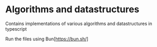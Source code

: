 # Algorithms and datastructures

Contains implementations of various algorithms and datastructures in typescript

Run the files using Bun[https://bun.sh/]

